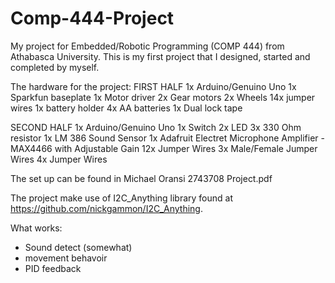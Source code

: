 # Comp-444-Project

My project for Embedded/Robotic Programming (COMP 444) from Athabasca University.
This is my first project that I designed, started and completed by myself.

The hardware for the project:
FIRST HALF
1x Arduino/Genuino Uno 1x Sparkfun baseplate 1x Motor driver 2x Gear motors 2x Wheels 14x jumper wires 1x battery holder 4x AA batteries 1x Dual lock tape

SECOND HALF
1x Arduino/Genuino Uno 1x Switch 2x LED 3x 330 Ohm resistor 1x LM 386 Sound Sensor 1x Adafruit Electret Microphone Amplifier - MAX4466 with Adjustable Gain 12x Jumper Wires 3x Male/Female Jumper Wires 4x Jumper Wires

The set up can be found in <a url="/Michael Oransi 2743708 Project.pdf">Michael Oransi 2743708 Project.pdf</a>

The project make use of I2C_Anything library found at https://github.com/nickgammon/I2C_Anything.

What works:
- Sound detect (somewhat)
- movement behavoir
- PID feedback
